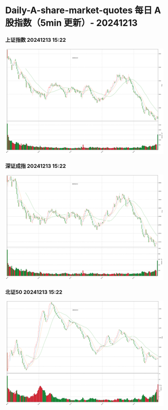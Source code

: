 
# Daily-A-share-market-quotes 每日 A 股指数（5min 更新）- 20241213

### 上证指数 20241213 15:22
![](./fig/2024/12/20241213-sh000001.png)

### 深证成指 20241213 15:22
![](./fig/2024/12/20241213-sz399001.png)

### 北证50 20241213 15:22
![](./fig/2024/12/20241213-bj899050.png)
